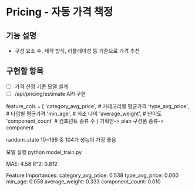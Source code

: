# Pricing - 자동 가격 책정

## 기능 설명
- 구성 요소 수, 제작 방식, 리플레이성 등 기준으로 가격 추천

## 구현할 항목
- [ ] 가격 산정 기준 모델 설계
- [ ] /api/pricing/estimate API 구현

feature_cols = [
    'category_avg_price',   # 카테고리별 평균가격
    'type_avg_price',       # 타입별 평균가격
    'min_age',              # 최소 나이
    'average_weight',       # 난이도
    'component_count'       # 컴포넌트 종류 수
]
기획안-> plan   구성품 종류-> component

random_state 10~199 중 104가 성능이 가장 좋음

모델 실행 python model_train.py

MAE: 4.58
R^2: 0.812

Feature Importances:
category_avg_price: 0.538
type_avg_price: 0.060
min_age: 0.058
average_weight: 0.333
component_count: 0.010





